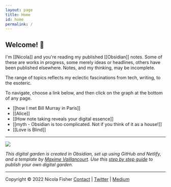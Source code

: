 ```yaml
---
layout: page
title: Home
id: home
permalink: /
---
```


## Welcome! 🌱

I'm [[Nicola]] and you're reading my published [[Obsidian]] notes. Some of these are works in progress, some merely ideas or headlines, others have been published elsewhere. Notes, and my thinking, may be incomplete.

The range of topics reflects my eclectic fascinations from tech, writing, to the esoteric. 

To navigate, choose a link below, and then click on the graph at the bottom of any page.

- [[how I met Bill Murray in Paris]]
- [[Alice]]
- [[How note taking reveals your digital essence]]
- [[myth - Obsidian is too complicated. Not if you think of it as a house!]]
- [[Love is Blind]]

---

![](https://source.unsplash.com/aAbc_C7PH4Y/1900x1200)

*This digital garden is created in Obsidian, set up using GitHub and Netlify, and a template by [Maxime Vaillancourt](https://github.com/maximevaillancourt/digital-garden-jekyll-template). Use this [step by step guide](https://beingpax.medium.com/a-non-technical-guide-to-set-up-digital-garden-with-obsidian-for-free-62d6df75553c) to publish your own digital garden.*

---
Copyright © 2022 Nicola Fisher
[Contact](https://nicolafisherwriter.com/contact/) | [Twitter](https://twitter.com/nfisherwriter) | [Medium](https://nicolafisherwriter.medium.com/)

<style>
  .wrapper {
    max-width: 50em;
  }
</style>